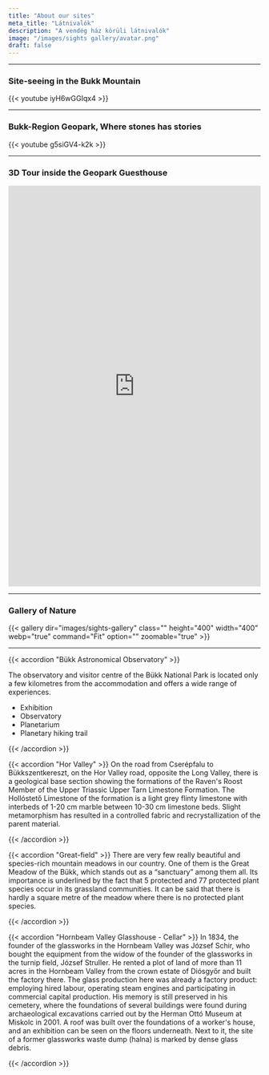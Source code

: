 ```yaml
---
title: "About our sites"
meta_title: "Látnivalók"
description: "A vendég ház körüli látnivalók"
image: "/images/sights gallery/avatar.png"
draft: false
---
```


<hr>

### Site-seeing in the Bukk Mountain

{{< youtube iyH6wGGIqx4 >}}

<hr>

### Bukk-Region Geopark, Where stones has stories

{{< youtube g5siGV4-k2k >}}

<hr>

<!-- 3D VR Tour -->

### 3D Tour inside the Geopark Guesthouse

<iframe src="https://bnpivr.bukkista.hu/Geopark/index.htm" width="100%" height="800" frameborder="0" allowfullscreen="allowfullscreen" allow="geolocation *; microphone *; camera *; midi *; encrypted-media *" name="3d-vr-tour">
</iframe>
<!-- /3D VR Tour -->
<hr>

### Gallery of Nature

{{< gallery dir="images/sights-gallery" class=""  height="400" width="400"  webp="true" command="Fit" option="" zoomable="true" >}}
<hr>
{{< accordion "Bükk Astronomical Observatory" >}}

The observatory and visitor centre of the Bükk National Park is located only a few kilometres from the accommodation and offers a wide range of experiences.

- Exhibition
- Observatory
- Planetarium
- Planetary hiking trail

{{< /accordion >}}

{{< accordion "Hor Valley" >}}
On the road from Cserépfalu to Bükkszentkereszt, on the Hor Valley road, opposite the Long Valley, there is a geological base section showing the formations of the Raven's Roost Member of the Upper Triassic Upper Tarn Limestone Formation. The Hollóstető Limestone of the formation is a light grey flinty limestone with interbeds of 1-20 cm marble between 10-30 cm limestone beds. Slight metamorphism has resulted in a controlled fabric and recrystallization of the parent material.


{{< /accordion >}}

{{< accordion "Great-field" >}}
There are very few really beautiful and species-rich mountain meadows in our country. One of them is the Great Meadow of the Bükk, which stands out as a “sanctuary” among them all. Its importance is underlined by the fact that 5 protected and 77 protected plant species occur in its grassland communities. It can be said that there is hardly a square metre of the meadow where there is no protected plant species.

{{< /accordion >}}

{{< accordion "Hornbeam Valley Glasshouse - Cellar" >}}
In 1834, the founder of the glassworks in the Hornbeam Valley was József Schir, who bought the equipment from the widow of the founder of the glassworks in the turnip field, József Struller. He rented a plot of land of more than 11 acres in the Hornbeam Valley from the crown estate of Diósgyőr and built the factory there. The glass production here was already a factory product: employing hired labour, operating steam engines and participating in commercial capital production. His memory is still preserved in his cemetery, where the foundations of several buildings were found during archaeological excavations carried out by the Herman Ottó Museum at Miskolc in 2001. A roof was built over the foundations of a worker's house, and an exhibition can be seen on the floors underneath. Next to it, the site of a former glassworks waste dump (halna) is marked by dense glass debris.

{{< /accordion >}}

